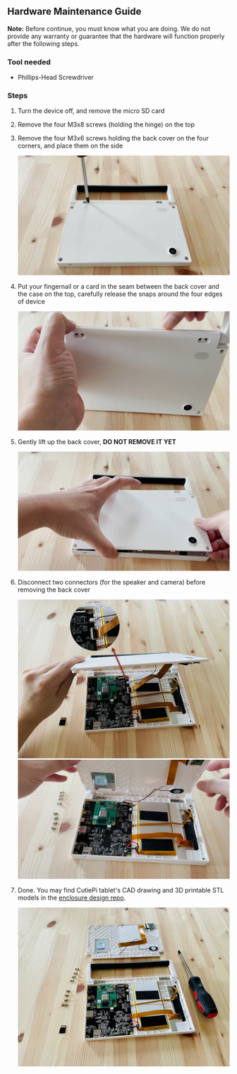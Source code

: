 ## Hardware Maintenance Guide

**Note:** Before continue, you must know what you are doing. 
We do not provide any warranty or guarantee that the hardware will function properly after the following steps. 

### Tool needed 

- Phillips-Head Screwdriver

### Steps 

1. Turn the device off, and remove the micro SD card 
2. Remove the four M3x8 screws (holding the hinge) on the top
3. Remove the four M3x6 screws holding the back cover on the four corners, and place them on the side

    ![](screenshots/hardware-screwdriver.png)

4. Put your fingernail or a card in the seam between the back cover and the case on the top, carefully release the snaps around the four edges of device

    ![](screenshots/hardware-snap.png)

5. Gently lift up the back cover, **DO NOT REMOVE IT YET**

    ![](screenshots/hardware-lift.png)

6. Disconnect two connectors (for the speaker and camera) before removing the back cover 

    ![](screenshots/hardware-connector.png)
    ![](screenshots/hardware-now-you-can-remove.png)
    
7. Done. You may find CutiePi tablet's CAD drawing and 3D printable STL models in the [enclosure design repo](https://github.com/cutiepi-io/cutiepi-enclosure).

    ![](screenshots/hardware-disassembly.png)